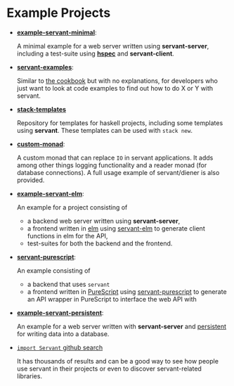 # Example Projects

- **[example-servant-minimal](https://github.com/haskell-servant/example-servant-minimal)**:

    A minimal example for a web server written using **servant-server**,
    including a test-suite using [**hspec**](http://hspec.github.io/) and
    **servant-client**.

- **[servant-examples](https://github.com/sras/servant-examples)**:

    Similar to [the cookbook](https://haskell-servant.readthedocs.io/en/latest/cookbook/index.html) but
    with no explanations, for developers who just want to look at code examples to find out how to do X or Y
    with servant.

- **[stack-templates](https://github.com/commercialhaskell/stack-templates)**

    Repository for templates for haskell projects, including some templates using
    **servant**. These templates can be used with `stack new`.

- **[custom-monad](https://github.com/themoritz/diener)**:

    A custom monad that can replace `IO` in servant applications. It adds among
    other things logging functionality and a reader monad (for database connections).
    A full usage example of servant/diener is also provided.

- **[example-servant-elm](https://github.com/haskell-servant/example-servant-elm)**:

    An example for a project consisting of

    - a backend web server written using **servant-server**,
    - a frontend written in [elm](http://elm-lang.org/) using
      [servant-elm](https://github.com/mattjbray/servant-elm) to generate client
      functions in elm for the API,
    - test-suites for both the backend and the frontend.

- **[servant-purescript](https://github.com/eskimor/servant-purescript/tree/master/examples/central-counter)**:

    An example consisting of

    - a backend that uses `servant`
    - a frontend written in [PureScript](http://www.purescript.org/) using
      [servant-purescript](https://github.com/eskimor/servant-purescript) to generate
      an API wrapper in PureScript to interface the web API with


- **[example-servant-persistent](https://github.com/haskell-servant/example-servant-persistent)**:

    An example for a web server written with **servant-server** and
    [persistent](https://www.stackage.org/package/persistent) for writing data
    into a database.

- [`import Servant` github search](https://github.com/search?q=%22import+Servant%22+language%3AHaskell&type=Code)

    It has thousands of results and can be a good way to see how people use servant in their projects or even to discover
    servant-related libraries.

